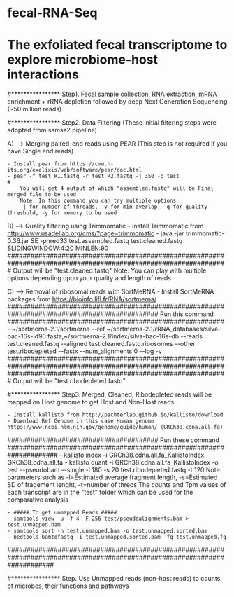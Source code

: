 # fecal-RNA-Seq
# The exfoliated fecal transcriptome to explore microbiome-host interactions

#****************
Step1. Fecal sample collection, RNA extraction, mRNA enrichment + rRNA depletion followed by deep Next Generation Sequencing (~50 million reads)

#****************
Step2. Data Filtering (These initial filtering steps were adopted from samsa2 pipeline)

A) --> Merging paired-end reads using PEAR (This step is not required if you have Single end reads)

	- Install pear from https://cme.h-its.org/exelixis/web/software/pear/doc.html
	- pear -f test_R1.fastq -r test_R2.fastq -j 350 -o test
	#
		You will get 4 output of which "assembled.fastq" will be Final merged file to be used
		Note: In this command you can try multiple options 
		-j for number of threads, -v for min overlap, -q for quality threshold, -y for memory to be used

B) --> Quality filtering using Trimmomatic
	- Install Trimmomatic from http://www.usadellab.org/cms/?page=trimmomatic
	- java -jar trimmomatic-0.36.jar SE -phred33 test.assembled.fastq test.cleaned.fastq SLIDINGWINDOW:4:20 MINLEN:90
  #################################################################################################################
		Output will be "test.cleaned.fastq"
		Note: You can play with multiple options depending upon your quality and length of reads

C) --> Removal of ribosomal reads with SortMeRNA
	- Install SortMeRNA  packages from https://bioinfo.lifl.fr/RNA/sortmerna/
  ############################################################################################### Run this command ########################################################
	- ~/sortmerna-2.1/sortmerna --ref ~/sortmerna-2.1/rRNA_databases/silva-bac-16s-id90.fasta,~/sortmerna-2.1/index/silva-bac-16s-db --reads test.cleaned.fastq --aligned test.cleaned.fastq.ribosomes --other test.ribodepleted --fastx --num_alignments 0 --log -v
  #########################################################################################################################################################################
    Output will be "test.ribodepleted.fastq"

#****************
Step3. Merged, Cleaned, Ribodepleted reads will be mapped on Host genome to get Host and Non-Host reads

	- Install kallisto from http://pachterlab.github.io/kallisto/download
	- Download Ref Genome in this case Human genome https://www.ncbi.nlm.nih.gov/genome/guide/human/ (GRCh38.cdna.all.fa)
  
  ####################################### Run these command #####################################################################
	- kallisto index -i GRCh38.cdna.all.fa_KallistoIndex GRCh38.cdna.all.fa
	- kallisto quant -i GRCh38.cdna.all.fa_KallistoIndex -o test --pseudobam --single -l 180 -s 20 test.ribodepleted.fastq -t 120
        Note: parameters such as -l=Estimated average fragment length, -s=Estimated SD of fragement lenght, -t=number of threds
        The counts and Tpm values of each transcript are in the "test" folder which can be used for the comparative analysis
        
	- ##### To get unmapped Reads #####
	- samtools view -u -f 4 -F 256 test/pseudoalignments.bam > test.unmapped.bam
	- samtools sort -n test.unmapped.bam -o test.unmapped.sorted.bam
	- bedtools bamtofastq -i test.unmapped.sorted.bam -fq test.unmapped.fq
  ############################################################################################################################

#****************
Step. Use Unmapped reads (non-host reads) to counts of microbes, their functions and pathways
  
  
